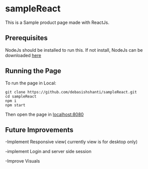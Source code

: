 # sampleReact
This is a Sample product page made with ReactJs.

## Prerequisites
NodeJs should be installed to run this.
If not install, NodeJs can be downloaded [here](https://nodejs.org/en/download/)

## Running the Page
To run the page in Local:

    git clone https://github.com/debasishshanti/sampleReact.git
    cd sampleReact
    npm i
    npm start

Then open the page in [localhost:8080](http://localhost:8080/)

## Future Improvements

-Implement Responsive view( currently view is for desktop only)

-implement Login and server side session

-Improve Visuals